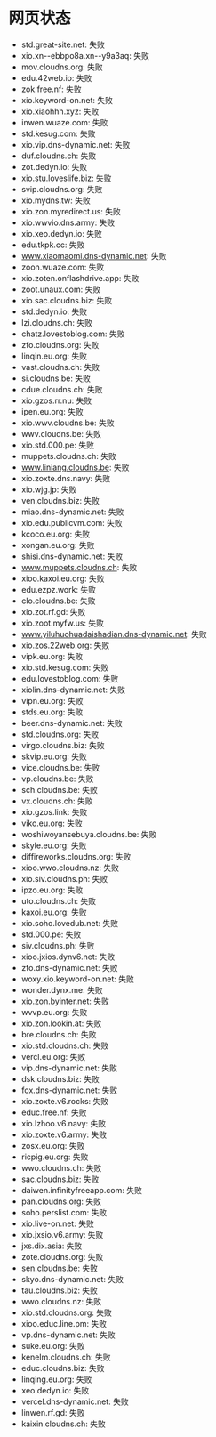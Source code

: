 # 网页状态
- std.great-site.net: 失败
- xio.xn--ebbpo8a.xn--y9a3aq: 失败
- mov.cloudns.org: 失败
- edu.42web.io: 失败
- zok.free.nf: 失败
- xio.keyword-on.net: 失败
- xio.xiaohhh.xyz: 失败
- inwen.wuaze.com: 失败
- std.kesug.com: 失败
- xio.vip.dns-dynamic.net: 失败
- duf.cloudns.ch: 失败
- zot.dedyn.io: 失败
- xio.stu.loveslife.biz: 失败
- svip.cloudns.org: 失败
- xio.mydns.tw: 失败
- xio.zon.myredirect.us: 失败
- xio.wwvio.dns.army: 失败
- xio.xeo.dedyn.io: 失败
- edu.tkpk.cc: 失败
- www.xiaomaomi.dns-dynamic.net: 失败
- zoon.wuaze.com: 失败
- xio.zoten.onflashdrive.app: 失败
- zoot.unaux.com: 失败
- xio.sac.cloudns.biz: 失败
- std.dedyn.io: 失败
- lzi.cloudns.ch: 失败
- chatz.lovestoblog.com: 失败
- zfo.cloudns.org: 失败
- linqin.eu.org: 失败
- vast.cloudns.ch: 失败
- si.cloudns.be: 失败
- cdue.cloudns.ch: 失败
- xio.gzos.rr.nu: 失败
- ipen.eu.org: 失败
- xio.wwv.cloudns.be: 失败
- wwv.cloudns.be: 失败
- xio.std.000.pe: 失败
- muppets.cloudns.ch: 失败
- www.liniang.cloudns.be: 失败
- xio.zoxte.dns.navy: 失败
- xio.wjg.jp: 失败
- ven.cloudns.biz: 失败
- miao.dns-dynamic.net: 失败
- xio.edu.publicvm.com: 失败
- kcoco.eu.org: 失败
- xongan.eu.org: 失败
- shisi.dns-dynamic.net: 失败
- www.muppets.cloudns.ch: 失败
- xioo.kaxoi.eu.org: 失败
- edu.ezpz.work: 失败
- clo.cloudns.be: 失败
- xio.zot.rf.gd: 失败
- xio.zoot.myfw.us: 失败
- www.yiluhuohuadaishadian.dns-dynamic.net: 失败
- xio.zos.22web.org: 失败
- vipk.eu.org: 失败
- xio.std.kesug.com: 失败
- edu.lovestoblog.com: 失败
- xiolin.dns-dynamic.net: 失败
- vipn.eu.org: 失败
- stds.eu.org: 失败
- beer.dns-dynamic.net: 失败
- std.cloudns.org: 失败
- virgo.cloudns.biz: 失败
- skvip.eu.org: 失败
- vice.cloudns.be: 失败
- vp.cloudns.be: 失败
- sch.cloudns.be: 失败
- vx.cloudns.ch: 失败
- xio.gzos.link: 失败
- viko.eu.org: 失败
- woshiwoyansebuya.cloudns.be: 失败
- skyle.eu.org: 失败
- diffireworks.cloudns.org: 失败
- xioo.wwo.cloudns.nz: 失败
- xio.siv.cloudns.ph: 失败
- ipzo.eu.org: 失败
- uto.cloudns.ch: 失败
- kaxoi.eu.org: 失败
- xio.soho.lovedub.net: 失败
- std.000.pe: 失败
- siv.cloudns.ph: 失败
- xioo.jxios.dynv6.net: 失败
- zfo.dns-dynamic.net: 失败
- woxy.xio.keyword-on.net: 失败
- wonder.dynx.me: 失败
- xio.zon.byinter.net: 失败
- wvvp.eu.org: 失败
- xio.zon.lookin.at: 失败
- bre.cloudns.ch: 失败
- xio.std.cloudns.ch: 失败
- vercl.eu.org: 失败
- vip.dns-dynamic.net: 失败
- dsk.cloudns.biz: 失败
- fox.dns-dynamic.net: 失败
- xio.zoxte.v6.rocks: 失败
- educ.free.nf: 失败
- xio.lzhoo.v6.navy: 失败
- xio.zoxte.v6.army: 失败
- zosx.eu.org: 失败
- ricpig.eu.org: 失败
- wwo.cloudns.ch: 失败
- sac.cloudns.biz: 失败
- daiwen.infinityfreeapp.com: 失败
- pan.cloudns.org: 失败
- soho.perslist.com: 失败
- xio.live-on.net: 失败
- xio.jxsio.v6.army: 失败
- jxs.dix.asia: 失败
- zote.cloudns.org: 失败
- sen.cloudns.be: 失败
- skyo.dns-dynamic.net: 失败
- tau.cloudns.biz: 失败
- wwo.cloudns.nz: 失败
- xio.std.cloudns.org: 失败
- xioo.educ.line.pm: 失败
- vp.dns-dynamic.net: 失败
- suke.eu.org: 失败
- kenelm.cloudns.ch: 失败
- educ.cloudns.biz: 失败
- linqing.eu.org: 失败
- xeo.dedyn.io: 失败
- vercel.dns-dynamic.net: 失败
- linwen.rf.gd: 失败
- kaixin.cloudns.ch: 失败
